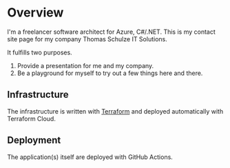 # Overview

I'm a freelancer software architect for Azure, C#/.NET. 
This is my contact site page for my company Thomas Schulze IT Solutions.

It fulfills two purposes. 
1. Provide a presentation for me and my company.
1. Be a playground for myself to try out a few things here and there.

## Infrastructure

The infrastructure is written with [Terraform](https://www.terraform.io/) and deployed automatically with Terraform Cloud.

## Deployment

The application(s) itself are deployed with GitHub Actions.
